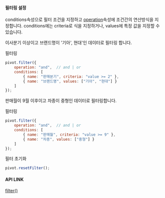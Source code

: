 #### 필터링 설정
conditions속성으로 필터 조건을 지정하고 [operation](http://help.realgrid.com/api/types/FilteringOptions/)속성에 조건간의 연산방식을 지정합니다.
conditions에는 criteria로 식을 지정하거나, values에 특정 값을 지정할 수 있습니다.  


이사분기 이상이고 브랜드명이 '기아', 현대'인 데이터로 필터링 합니다. 

<a class="btn primary small round lowercase" id="btnSetFilter1">필터링</a>

```js
pivot.filter({
    operation: "and",  // and | or
    conditions: [
        { name: "판매분기", criteria: "value >= 2" },
        { name: "브랜드명", values: ["기아", "현대"] }
    ]
});
```

판매월이 9월 이후이고 차종이 중형인 데이터로 필터링합니다.

<a class="btn primary small round lowercase" id="btnSetFilter2">필터링</a>

```js
pivot.filter({
    operation: "and",  // and | or
    conditions: [
        { name: "판매월", criteria: "value >= 9" },
        { name: "차종", values: ["중형"] }
    ]
});
```

<a class="btn primary small round lowercase" id="btnResetFilter">필터 초기화</a>

```js
pivot.resetFilter();
```

#### API LINK

[filter()](http://help.realgrid.com/pivotApi/RealPivot/filter/)

<script>
$('#btnSetFilter1').click(function() {
	pivot.filter({
	    operation: "and",  // and | or
	    conditions: [
	        { name: "판매분기", criteria: "value >= 2" },
	        { name: "브랜드명", values: ["기아", "현대"] }
	    ]
	});
});

$('#btnSetFilter2').click(function() {
	pivot.filter({
	    operation: "and",  // and | or
	    conditions: [
	        { name: "판매월", criteria: "value >= 9" },
	        { name: "차종", values: ["중형"] }
	    ]
	});
});

$('#btnResetFilter').click(function () {
	pivot.resetFilter();
})
</script>